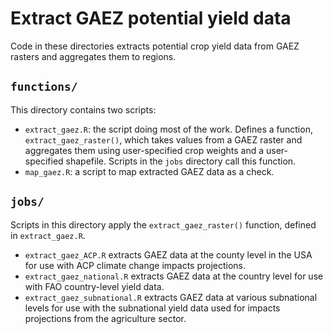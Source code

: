 # Extract GAEZ potential yield data
Code in these directories extracts potential crop yield data from GAEZ rasters and aggregates them to regions.

## `functions/`
This directory contains two scripts:
- `extract_gaez.R`: the script doing most of the work. Defines a function, `extract_gaez_raster()`, which takes values from a GAEZ raster and aggregates them using user-specified crop weights and a user-specified shapefile. Scripts in the `jobs` directory call this function.
- `map_gaez.R`: a script to map extracted GAEZ data as a check.

## `jobs/`
Scripts in this directory apply the `extract_gaez_raster()` function, defined in `extract_gaez.R`.
-  `extract_gaez_ACP.R` extracts GAEZ data at the county level in the USA for use with ACP climate change impacts projections.
- `extract_gaez_national.R` extracts GAEZ data at the country level for use with FAO country-level yield data.
- `extract_gaez_subnational.R` extracts GAEZ data at various subnational levels for use with the subnational yield data used for impacts projections from the agriculture sector.